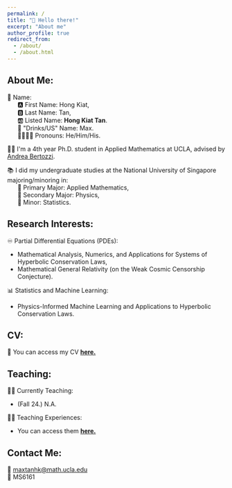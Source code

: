 ```yaml
---
permalink: /
title: "👋 Hello there!"
excerpt: "About me"
author_profile: true
redirect_from: 
  - /about/
  - /about.html
---
```


## **About Me:**

👦 Name: <br>
&nbsp;&nbsp;&nbsp;&nbsp;&nbsp;&nbsp;🅰️ First Name: Hong Kiat, <br>
&nbsp;&nbsp;&nbsp;&nbsp;&nbsp;&nbsp;🅱️ Last Name: Tan, <br>
&nbsp;&nbsp;&nbsp;&nbsp;&nbsp;&nbsp;🆎 Listed Name: **Hong Kiat Tan**. <br>
&nbsp;&nbsp;&nbsp;&nbsp;&nbsp;&nbsp;🍵 "Drinks/US" Name: Max. <br>
&nbsp;&nbsp;&nbsp;&nbsp;&nbsp;&nbsp;👨‍👨‍👦‍👦 Pronouns: He/Him/His. <br>
    
👨‍🎓 I'm a 4th year Ph.D. student in Applied Mathematics at UCLA, advised by [Andrea Bertozzi](https://www.math.ucla.edu/~bertozzi/).

📚 I did my undergraduate studies at the National University of Singapore majoring/minoring in: <br>
&nbsp;&nbsp;&nbsp;&nbsp;&nbsp;&nbsp;📗 Primary Major: Applied Mathematics, <br>
&nbsp;&nbsp;&nbsp;&nbsp;&nbsp;&nbsp;📕 Secondary Major: Physics, <br>
&nbsp;&nbsp;&nbsp;&nbsp;&nbsp;&nbsp;📘 Minor: Statistics.

## **Research Interests:**

♾️ Partial Differential Equations (PDEs): 
  -  Mathematical Analysis, Numerics, and Applications for Systems of Hyperbolic Conservation Laws,
  -  Mathematical General Relativity (on the Weak Cosmic Censorship Conjecture).

📊 Statistics and Machine Learning:
  -  Physics-Informed Machine Learning and Applications to Hyperbolic Conservation Laws.

## **CV:**

📃 You can access my CV [**here.**](https://github.com/HK-Tan/hk-tan.github.io/blob/main/files/Mar_2024_CV.pdf)

## **Teaching:**

👨‍🏫 Currently Teaching: 
  -  (Fall 24.) N.A.

🧑‍💻 Teaching Experiences:
  -  You can access them [**here.**](teaching/)


## **Contact Me:** <be>
📩 maxtanhk@math.ucla.edu <br>
🏢 MS6161


<script type="text/javascript" id="clustrmaps" src="//clustrmaps.com/map_v2.js?d=1g57-XjXIu3vy7mIvTBkIc0QibAUsWlm29oWmkK1lbk&cl=ffffff&w=a" style="display:none;"></script>
